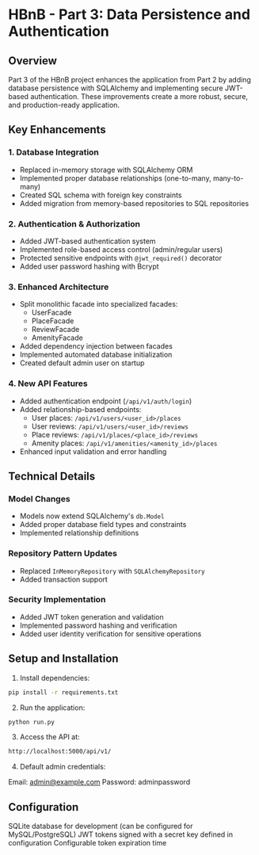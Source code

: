 # HBnB - Part 3: Data Persistence and Authentication

## Overview

Part 3 of the HBnB project enhances the application from Part 2 by adding database persistence with SQLAlchemy and implementing secure JWT-based authentication. These improvements create a more robust, secure, and production-ready application.

## Key Enhancements

### 1. Database Integration
- Replaced in-memory storage with SQLAlchemy ORM
- Implemented proper database relationships (one-to-many, many-to-many)
- Created SQL schema with foreign key constraints
- Added migration from memory-based repositories to SQL repositories

### 2. Authentication & Authorization
- Added JWT-based authentication system
- Implemented role-based access control (admin/regular users)
- Protected sensitive endpoints with `@jwt_required()` decorator
- Added user password hashing with Bcrypt

### 3. Enhanced Architecture
- Split monolithic facade into specialized facades:
  - UserFacade
  - PlaceFacade
  - ReviewFacade
  - AmenityFacade
- Added dependency injection between facades
- Implemented automated database initialization
- Created default admin user on startup

### 4. New API Features
- Added authentication endpoint (`/api/v1/auth/login`)
- Added relationship-based endpoints:
  - User places: `/api/v1/users/<user_id>/places`
  - User reviews: `/api/v1/users/<user_id>/reviews`
  - Place reviews: `/api/v1/places/<place_id>/reviews`
  - Amenity places: `/api/v1/amenities/<amenity_id>/places`
- Enhanced input validation and error handling

## Technical Details

### Model Changes
- Models now extend SQLAlchemy's `db.Model`
- Added proper database field types and constraints
- Implemented relationship definitions

### Repository Pattern Updates
- Replaced `InMemoryRepository` with `SQLAlchemyRepository`
- Added transaction support

### Security Implementation
- Added JWT token generation and validation
- Implemented password hashing and verification
- Added user identity verification for sensitive operations

## Setup and Installation

1. Install dependencies:
```bash
pip install -r requirements.txt
```

2. Run the application:
```bash
python run.py
```

3. Access the API at:
```bash
http://localhost:5000/api/v1/
```

4. Default admin credentials:

Email: admin@example.com
Password: adminpassword

## Configuration

SQLite database for development (can be configured for MySQL/PostgreSQL)
JWT tokens signed with a secret key defined in configuration
Configurable token expiration time